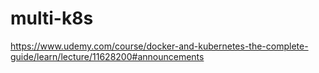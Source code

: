 # multi-k8s

https://www.udemy.com/course/docker-and-kubernetes-the-complete-guide/learn/lecture/11628200#announcements